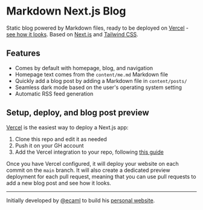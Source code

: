 # Markdown Next.js Blog

Static blog powered by Markdown files, ready to be deployed on [Vercel](https://vercel.com/) - [see how it looks](https://markdown-nextjs-blog.vercel.app/).
Based on [Next.js](https://nextjs.org/) and [Tailwind CSS](https://tailwindcss.com/).

## Features

- Comes by default with homepage, blog, and navigation
- Homepage text comes from the `content/me.md` Markdown file
- Quickly add a blog post by adding a Markdown file in `content/posts/`
- Seamless dark mode based on the user's operating system setting
- Automatic RSS feed generation

## Setup, deploy, and blog post preview

[Vercel](https://vercel.com/) is the easiest way to deploy a Next.js app:

1. Clone this repo and edit it as needed
2. Push it on your GH account
3. Add the Vercel integration to your repo, following [this guide](https://vercel.com/guides/deploying-nextjs-with-vercel)

Once you have Vercel configured, it will deploy your website on each commit on the `main` branch. It will also create a dedicated preview deployment for each pull request, meaning that you can use pull requests to add a new blog post and see how it looks.

---

Initially developed by [@ecaml](https://twitter.com/e_caml) to build his [personal website](https://ecamel.me).
